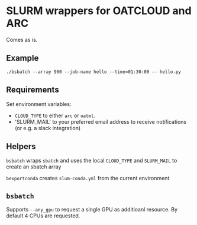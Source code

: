 # SLURM wrappers for OATCLOUD and ARC

Comes as is.

## Example

```./bsbatch --array 900 --job-name hello --time=01:30:00 -- hello.py```

## Requirements

Set environment variables:

* `CLOUD_TYPE` to either `arc` or `oatml`.
* 'SLURM_MAIL' to your preferred email address to receive notifications (or e.g. a slack integration)

## Helpers

`bsbatch` wraps `sbatch` and uses the local `CLOUD_TYPE` and `SLURM_MAIL` to create an sbatch array

`bexportconda` creates `slum-conda.yml` from the current environment

## `bsbatch`

Supports `--any_gpu` to request a single GPU as additioanl resource.
By default 4 CPUs are requested.
